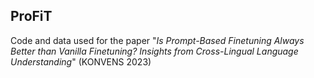 ## ProFiT

Code and data used for the paper "*Is Prompt-Based Finetuning Always Better than Vanilla Finetuning? Insights from Cross-Lingual Language Understanding*" (KONVENS 2023)
